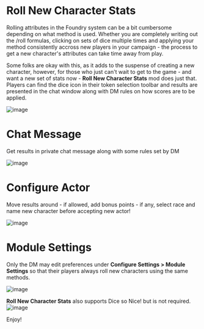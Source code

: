 # Roll New Character Stats
Rolling attributes in the Foundry system can be a bit cumbersome depending on what method is used. Whether you are completely writing out the /roll formulas, clicking on sets of dice multiple times and applying your method consistently accross new players in your campaign - the process to get a new character's attributes can take time away from play. 

Some folks are okay with this, as it adds to the suspense of creating a new character, however, for those who just can't wait to get to the game - and want a new set of stats now - **Roll New Character Stats** mod does just that. Players can find the dice icon in their token selection toolbar and results are presented in the chat window along with DM rules on how scores are to be applied.

![image](https://user-images.githubusercontent.com/103948142/173837545-8920f058-480e-401c-8ea4-77edd4939e66.png)

# Chat Message
Get results in private chat message along with some rules set by DM

![image](https://user-images.githubusercontent.com/103948142/177383108-2612ae4d-3b1b-4a14-a391-71ceffe7f971.png)

# Configure Actor
Move results around - if allowed, add bonus points - if any, select race and name new character before accepting new actor!

![image](https://user-images.githubusercontent.com/103948142/177382844-e38ed426-98e6-440c-8e9c-57d11cc2e0b7.png)

# Module Settings
Only the DM may edit preferences under **Configure Settings > Module Settings** so that their players always roll new characters using the same methods.

![image](https://user-images.githubusercontent.com/103948142/174496369-3015054b-8146-4be2-a1b1-be7bffd718ae.png)

**Roll New Character Stats** also supports Dice so Nice! but is not required.
![image](https://user-images.githubusercontent.com/103948142/174195277-8af7649b-bfa2-43e1-a737-032048788b3c.png)

Enjoy!

